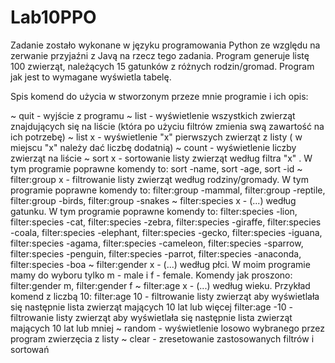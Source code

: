 # Lab10PPO
Zadanie zostało wykonane w języku programowania Python ze względu na zerwanie przyjaźni z Javą na rzecz tego zadania.
Program generuje listę 100 zwierząt, należących 15 gatunków z różnych rodzin/gromad. Program jak jest to wymagane wyświetla tabelę.

Spis komend do użycia w stworzonym przeze mnie programie i ich opis:

~ quit - wyjście z programu
~ list - wyświetlenie wszystkich zwierząt znajdujących się na liście (która po użyciu filtrów zmienia swą zawartość na ich potrzebę)
~ list x - wyświetlenie "x" pierwszych zwierząt z listy ( w miejscu "x" należy dać liczbę dodatnią)
~ count - wyświetlenie liczby zwierząt na liście
~ sort x - sortowanie listy zwierząt według filtra "x" . W tym programie poprawne komendy to:
          sort -name, sort -age, sort -id
~ filter:group x - filtrowanie listy zwierząt według rodziny/gromady. W tym programie poprawne komendy to:
          filter:group -mammal, filter:group -reptile, filter:group -birds, filter:group -snakes
~ filter:species x - (...) według gatunku. W tym programie poprawne komendy to:
          filter:species -lion, filter:species -cat, filter:species -zebra, filter:species -giraffe, filter:species -coala,
          filter:species -elephant, filter:species -gecko, filter:species -iguana, filter:species -agama, filter:species -cameleon,
          filter:species -sparrow, filter:species -penguin, filter:species -parrot, filter:species -anaconda, filter:species -boa
~ filter:gender x - (...) według płci. W moim programie mamy do wyboru tylko m - male i f - female. Komendy jak proszono:
          filter:gender m, filter:gender f
~ filter:age x - (...) według wieku. Przykład komend z liczbą 10:
          filter:age 10 - filtrowanie listy zwierząt aby wyświetlała się następnie lista zwierząt mających 10 lat lub więcej
          filter:age -10 - filtrowanie listy zwierząt aby wyświetlała się następnie lista zwierząt mających 10 lat lub mniej
~ random - wyświetlenie losowo wybranego przez program zwierzęcia z listy
~ clear - zresetowanie zastosowanych filtrów i sortowań

